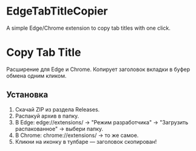 # EdgeTabTitleCopier
A simple Edge/Chrome extension to copy tab titles with one click.
# Copy Tab Title
Расширение для Edge и Chrome. Копирует заголовок вкладки в буфер обмена одним кликом.

## Установка
1. Скачай ZIP из раздела Releases.
2. Распакуй архив в папку.
3. В Edge: edge://extensions/ → "Режим разработчика" → "Загрузить распакованное" → выбери папку.
4. В Chrome: chrome://extensions/ → то же самое.
5. Кликни на иконку в тулбаре — заголовок скопирован!
